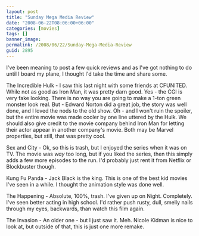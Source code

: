 ```yaml
---
layout: post
title: "Sunday Mega Media Review"
date: "2008-06-22T08:06:00+06:00"
categories: [movies]
tags: []
banner_image: 
permalink: /2008/06/22/Sunday-Mega-Media-Review
guid: 2895
---
```


I've been meaning to post a few quick reviews and as I've got nothing to do until I board my plane, I thought I'd take the time and share some. 

The Incredible Hulk - I saw this last night with some friends at CFUNITED. While not as good as Iron Man, it was pretty darn good. Yes - the CGI is very fake looking. There is no way you are going to make a 1-ton green monster look real. But - Edward Norton did a great job, the story was well done, and I loved the nods to the old show. Oh - and I won't ruin the spoiler, but the entire movie was made cooler by one line uttered by the Hulk. We should also give credit to the movie company behind Iron Man for letting their actor appear in another company's movie. Both may be Marvel properties, but still, that was pretty cool.

Sex and City - Ok, so this is trash, but I enjoyed the series when it was on TV. The movie was <i>way</i> too long, but if you liked the series, then this simply adds a few more episodes to the run. I'd probably just rent it from Netflix or Blockbuster though. 

Kung Fu Panda - Jack Black is the king. This is one of the best kid movies I've seen in a while. I thought the animation style was done well. 

The Happening - Absolute, 100%, trash. I've given up on Night. Completely. I've seen better acting in high school. I'd rather push rusty, dull, smelly nails through my eyes, backwards, than watch this film again.

The Invasion - An older one - but I just saw it. Meh. Nicole Kidman is nice to look at, but outside of that, this is just one more remake.